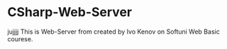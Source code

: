 # CSharp-Web-Server
jujjjj
This is Web-Server from created by Ivo Kenov on Softuni Web Basic courese.